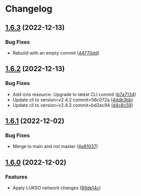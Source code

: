 # Changelog

## [1.6.3](https://github.com/lukso-network/tools-wagyu-key-gen/compare/v1.6.2...v1.6.3) (2022-12-13)


### Bug Fixes

* Rebuild with an empty commit ([44770dd](https://github.com/lukso-network/tools-wagyu-key-gen/commit/44770dd1c8d577cedbe3118264f41e29fd138084))

## [1.6.2](https://github.com/lukso-network/tools-wagyu-key-gen/compare/v1.6.1...v1.6.2) (2022-12-13)


### Bug Fixes

* Add icns resource. Upgrade to latest CLI commit ([b7a7134](https://github.com/lukso-network/tools-wagyu-key-gen/commit/b7a713438e66f19a3668151fc6558d3eb05b3f08))
* Update cli to version=v2.4.2 commit=56c072a ([4ddb3bb](https://github.com/lukso-network/tools-wagyu-key-gen/commit/4ddb3bb2e97dc439182203fd7ee31df36e6ccca0))
* Update cli to version=v2.4.3 commit=bd2ac94 ([d4c8c59](https://github.com/lukso-network/tools-wagyu-key-gen/commit/d4c8c594e44f8aeb2bcf5964facc40b16e4a45a4))

## [1.6.1](https://github.com/lukso-network/tools-wagyu-key-gen/compare/v1.6.0...v1.6.1) (2022-12-02)


### Bug Fixes

* Merge to main and not master ([4e81037](https://github.com/lukso-network/tools-wagyu-key-gen/commit/4e810370921ef4dcf5e1c92a90d037a381964742))

## [1.6.0](https://github.com/lukso-network/tools-wagyu-key-gen/compare/v1.5.0...v1.6.0) (2022-12-02)


### Features

* Apply LUKSO network changes ([99de14c](https://github.com/lukso-network/tools-wagyu-key-gen/commit/99de14ca9e0552ded185f19c50356b382b8813bf))
